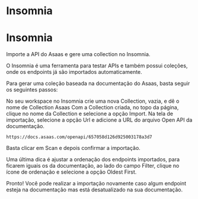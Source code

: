 # Insomnia

# Insomnia

Importe a API do Asaas e gere uma collection no Insomnia.

O Insomnia é uma ferramenta para testar APIs e também possui coleções, onde os endpoints já são importados automaticamente.

Para gerar uma coleção baseada na documentação do Asaas, basta seguir os seguintes passos:

No seu workspace no Insomnia crie uma nova Collection, vazia, e dê o nome de Collection Asaas
Com a Collection criada, no topo da página, clique no nome da Collection e selecione a opção Import.
Na tela de importação, selecione a opção Url e adicione a URL do arquivo Open API da documentação.

`https://docs.asaas.com/openapi/657058d126d925003178a3d7`

Basta clicar em Scan e depois confirmar a importação.

Uma última dica é ajustar a ordenação dos endpoints importados, para ficarem iguais os da documentação, ao lado do campo Filter, clique no ícone de ordenação e selecione a opção Oldest First.

Pronto! Você pode realizar a importação novamente caso algum endpoint esteja na documentação mas está desatualizado na sua documentação.